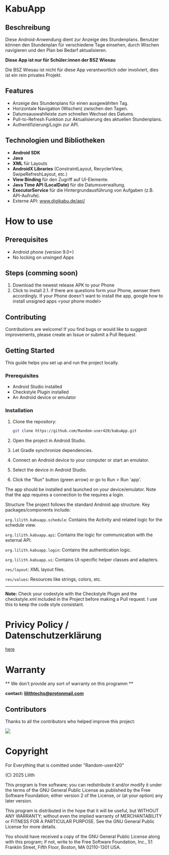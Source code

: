 # KabuApp

## Beschreibung

Diese Android-Anwendung dient zur Anzeige des Stundenplans. Benutzer können den Stundenplan für verschiedene Tage einsehen, durch Wischen navigieren und den Plan bei Bedarf aktualisieren.

**Diese App ist nur für Schüler:innen der BSZ Wiesau**

Die BSZ Wiesau ist nicht für diese App verantwortlich oder involviert, dies ist ein rein privates Projekt.

## Features

* Anzeige des Stundenplans für einen ausgewählten Tag.
* Horizontale Navigation (Wischen) zwischen den Tagen.
* Datumsauswahlleiste zum schnellen Wechsel des Datums.
* Pull-to-Refresh Funktion zur Aktualisierung des aktuellen Stundenplans.
* Authentifizierung/Login zur API.

## Technologien und Bibliotheken

* **Android SDK**
* **Java**
* **XML** für Layouts
* **AndroidX Libraries** (ConstraintLayout, RecyclerView, SwipeRefreshLayout, etc.)
* **View Binding** für den Zugriff auf UI-Elemente.
* **Java Time API (LocalDate)** für die Datumsverwaltung.
* **ExecutorService** für die Hintergrundausführung von Aufgaben (z.B. API-Aufrufe).
* Externe API: www.digikabu.de/api/

# How to use

## Prerequisites
* Android phone (version 9.0+)
* No locking on unsinged Apps

## Steps (comming soon)
1. Download the newest release APK to your Phone
2. Click to install
2.1. if there are questions form your Phone, awnser them accordingly. If your Phone doesn't want to install the app, google how to install unsigned apps  \<your phone model>   
  
## Contributing

Contributions are welcome! If you find bugs or would like to suggest improvements, please create an Issue or submit a Pull Request.

## Getting Started

This guide helps you set up and run the project locally.

### Prerequisites

* Android Studio installed
* Checkstyle Plugin installed
* An Android device or emulator

### Installation

1. Clone the repository:
   ```bash
   git clone https://github.com/Random-user420/kabuApp.git
2. Open the project in Android Studio.
3. Let Gradle synchronize dependencies.
   
4. Connect an Android device to your computer or start an emulator.
5. Select the device in Android Studio.
6. Click the "Run" button (green arrow) or go to Run > Run 'app'.

The app should be installed and launched on your device/emulator. Note that the app requires a connection to the requires a login.

Structure
The project follows the standard Android app structure. Key packages/components include:

```org.lilith.kabuapp.schedule```: Contains the Activity and related logic for the schedule view.

```org.lilith.kabuapp.api```: Contains the logic for communication with the external API.

```org.lilith.kabuapp.login```: Contains the authentication logic.

```org.lilith.kabuapp.ui```: Contains UI-specific helper classes and adapters.

```res/layout```: XML layout files.

```res/values```: Resources like strings, colors, etc.

---
**Note:**
Check your codestyle with the Checkstyle Plugin and the checkstyle.xml included in the Project before making a Pull request. I use this to keep the code style consistant.

# Privicy Policy / Datenschutzerklärung
[here](https://github.com/Random-user420/kabuApp/blob/03a3f4968481bb9b7f2bf1d6e39d4fefae375c66/PRIVACY.md)

# Warranty
** We don't provide any sort of warranty on this programm **

**contact: lilithtechs@protonmail.com**

## Contributors

<p>Thanks to all the contributors who helped improve this project:</p>
<a href="https://github.com/Random-user420/kabuApp/graphs/contributors">
  <img src="https://contrib.rocks/image?repo=Random-user420/kabuApp" />
</a>

# Copyright
For Everything that is comitted under "Random-user420"

(C) 2025 Lilith

This program is free software; you can redistribute it and/or modify
it under the terms of the GNU General Public License as published by
the Free Software Foundation; either version 2 of the License, or
(at your option) any later version.

This program is distributed in the hope that it will be useful,
but WITHOUT ANY WARRANTY; without even the implied warranty of
MERCHANTABILITY or FITNESS FOR A PARTICULAR PURPOSE.  See the
GNU General Public License for more details.

You should have received a copy of the GNU General Public License along
with this program; if not, write to the Free Software Foundation, Inc.,
51 Franklin Street, Fifth Floor, Boston, MA 02110-1301 USA.
